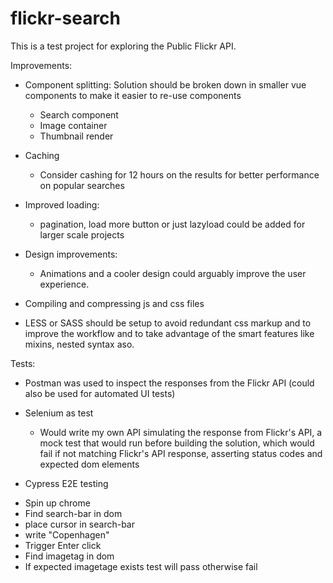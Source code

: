 # flickr-search

This is a test project for exploring the Public Flickr API.

Improvements:
* Component splitting: Solution should be broken down in smaller vue components to make it easier to re-use components 
  - Search component
  - Image container
  - Thumbnail render
  
* Caching
  - Consider cashing for 12 hours on the results for better performance on popular searches
  
* Improved loading:
  - pagination, load more button or just lazyload could be added for larger scale projects
  
* Design improvements:
  - Animations and a cooler design could arguably improve the user experience.

* Compiling and compressing js and css files
* LESS or SASS should be setup to avoid redundant css markup and to improve the workflow and to take advantage of the smart features like mixins, nested syntax aso.


Tests:
 * Postman was used to inspect the responses from the Flickr API (could also be used for automated UI tests)
 * Selenium as test
    - Would write my own API simulating the response from Flickr's API, a mock test that would run before building the solution, which would fail if not matching Flickr's API response, asserting status codes and expected dom elements
    
* Cypress E2E testing
 - Spin up chrome
 - Find search-bar in dom
 - place cursor in search-bar
 - write "Copenhagen"
 - Trigger Enter click
 - Find imagetag in dom
 - If expected imagetage exists test will pass otherwise fail
 
 
